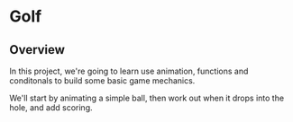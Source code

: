 # Golf

## Overview

In this project, we're going to learn use animation, functions and conditonals to build some basic game mechanics.

We'll start by animating a simple ball, then work out when it drops into the hole, and add scoring.
